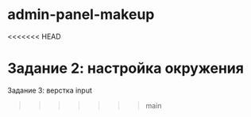 # admin-panel-makeup

<<<<<<< HEAD

# Задание 2: настройка окружения

Задание 3: верстка input

> > > > > > > main
